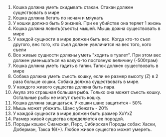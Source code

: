 1. Кошка должна уметь скидывать стакан. Стакан должен существовать в мире
2. Кошка должна бегать по ночам и мяукать
3. У кошки должно быть 9 жизней. При ее убийстве она теряет 1 жизнь
4. Кошка должна ловить(съесть) мышей. Мышь дожна существовать в мире
5. У каждой сущности в мире должен быть вес. Когда кто-то съел другого,
вес того, кто съел должен увеличится на вес того, кого съели
6. Все живые сущности должны уметь "ходить в туалет". При этом вес
должен уменьшаться на какую-то постояную величину (-500грам)
7. Кошка должна уметь гадить в тапки. Тапок должен существовать в мире
8. Собака должна уметь съесть кошку, если ее размер высоту (Z) в 2 раза больше кошки.
    Собака должна существовать в мире.
9. У каждого живого существа должна быть пара.
10. Акула это страшная большая рыба. Только она может съесть кошку.
 Остальные рыбы не могут съесть кошку.
11. Кошка должна защищаться. У кошки шанс защитится - 50%
12. Мышь может убежать. Шанс убежать - 20%
13. У каждой сущности в мире должен быть размер XxYxZ
14. Размер живой существа определяется ее породой.
15. Породы кошки: Сиамская, Перс, Сибирская
    Породы собак: Хаски, Доберман, Такса
16(+). Любое живое существо может умереть.
